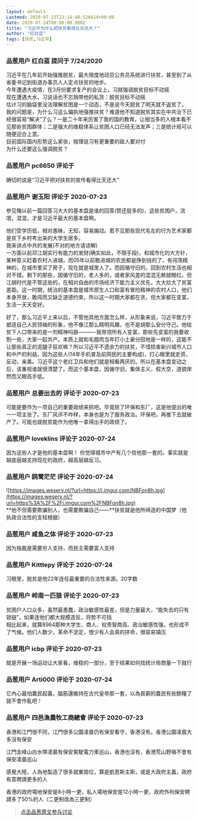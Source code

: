 ```yaml
---
layout: default
Lastmod: 2020-07-23T23:14:40.526414+00:00
date: 2020-07-24T00:00:00.000Z
title: "习近平为什么把扶贫看得比天还大？"
author: "红白蓝"
tags: [扶贫,习近平]
---
```



### 品葱用户 **红白蓝** 提问于 7/24/2020
    
习近平在几年前开始强推脱贫，最大限度地动员公务员系统进行扶贫，甚至到了从省委书记到街道办事员人人定点扶贫的地步。  
今年遭遇大疫情，在3月份要求复产的会议上，习就强调脱贫目标不动摇  
现在遭遇大水，习说话也不忘捎带他的私货：脱贫目标不动摇  
估计习的脑袋里没法理解贫困是一个动态，不是说今天脱贫了明天就不返贫了。  
我的问题是，为什么习这么偏执地强推扶贫？难道他不知道脱贫其实在中共治下已经很容易“解决”了么？一是二十年来厉害了我的国的教育，让相当多的人根本看不见那些贫困群体；二是强大的维稳体系让贫困人口已经无法发声；三是统计局可以随便迎合上意。  
目前国际国内形势这么紧张，按理说习有更重要的敌人要对付  
为什么还要这么强调脱贫？
    
                

### 品葱用户 **pc6650** 评论于 
        
确切的说是“习近平把对扶贫的宣传看得比天还大”
        
                

### 品葱用户 **谢玉阳** 评论于 2020-07-23
        
参见俺以前一篇回答习大大的基本盘是谁的回答(赞还挺多的)，这些贫困户，流氓，混混，才是习近平最大的基本盘啊。  
  
他们受学历低，相对愚昧，无知，容易煽动。君不见那些现代毛左的行为艺术家都是贫下乡村考出来的大学生居多。  
我来讲点中共的发展(不对的地方请谅解)  
一方面以前邓江胡实行有能力的发财(确实如此，不限手段)，和城市化的大方针，某种意义赶着农村人进城，而05年以前敢进城的农民都是挣到钱的了，有闯荡精神的，在城市里买了房子，现在就是城里人了。而因循守旧的，回到农村生活也相对不错。剩下的那些，因循守旧的，老人多的，或者家风差的混混无赖就眼红。但江胡时代是不管这些的，在相对自由的市场经济下能力主义优先，大大拉大了贫富差距。这一时期，统治的基本盘是城市原生人口和富有冒险精神的农村人口，他们本身开放，敢闯而又缺乏道德约束，所以这一时期大家都在贪，但大家都在变富，生活一天天变好。  
  
好了，那么习近平上来以后，不管他其他方面怎么样，从形象来说，习近平致力于塑造自己人民领袖的形象，他不像江那么精明风趣，也不是胡那么安分守己。他给贫下人口带来的是一剂精神吗腓———-我带领所有人变富，那些先变富的我要收割一些，大家一起共产。本质上就和毛腊肉当年打小土豪分田地是一样的，这能不让那些真正的泥腿子狂欢嘛？所以习近平不遗余力的扶贫，不惜损害新兴城市人口和中产的利益，因为这些人(14年手机普及前网民的主要构成)，打心眼里就走资，反动，亲美。习近平这个老红卫兵和他们就是相看两厌的。所以在基本盘变动之后，该重视谁就很清楚了。而这个基本盘，因循守旧，集体主义，假大空，道貌岸然而又眼高手低。
        
                

### 品葱用户 **总要出去的** 评论于 2020-07-23
        
可能是要作为一项自己的重要政绩来抓吧。毕竟除了环保和东厂，这是他提出的唯一一项主张了。东厂风评不咋样，本身也是为了服务政治。环保吧，再推下去就破产了。可能也就脱贫能作为他唯一拿得出手的政绩了。
        
                

### 品葱用户 **loveklins** 评论于 2020-07-24
        
因为这些人才是他的基本盘啊！ 你觉得城市中产有几个信他那一套的。事实就是越底层越支持现在的政府，越高层越反习。
        
                

### 品葱用户 **鸥鹭茫茫** 评论于 2020-07-24
        
![https://images.weserv.nl/?url=https://i.imgur.com/NBFon8h.jpg](https://images.weserv.nl/?url=https%3A%2F%2Fi.imgur.com%2FNBFon8h.jpg)  
**他不但需要欺骗别人，也需要欺骗自己——**扶贫就是他所缔造的中国梦（他执政合法性的支柱根据）
        
                

### 品葱用户 **咸鱼之体** 评论于 2020-07-23
        
因为独裁是需要穷人支持，而民主需要富人支持
        
                

### 品葱用户 **Kitttepy** 评论于 2020-07-24
        
习眼里，脱贫是他22年连任最重要的合法性来源。20字数
        
                

### 品葱用户 **岭南一匹狼** 评论于 2020-07-23
        
贫困户人口众多，虽然最愚蠢，政治敏感性最差，但是力量最大，“能失去的只有锁链”，如果连他们都大规模造反，将势不可挡  
相比起来，就算8964那种大学生、商人、权贵智商高、政治敏感性强，也形成不了气候。他们人数少，革命不坚定，很少有人会真的拼命，很容易镇压
        
                

### 品葱用户 **icbp** 评论于 2020-07-23
        
就是开展一场运动让大家看，维稳的一部分，至于结果如何找统计局商量一下就行
        
                

### 品葱用户 **Arti000** 评论于 2020-07-24
        
它內心最怕農民起義，腦筋還維持在古代皇帝那一套，以為貧窮的農民有些餘糧了就不會作亂吧！
        
                

### 品葱用户 **四邑漁農牧工商總會** 评论于 2020-07-23
        
香港和江門很不同，江門很多公園凌晨仍有保安看守，香港沒有。香港公園凌晨大多沒有保安  
  
江門圭峰山白水帶凌晨有保安駕駛電力車巡山，香港也沒有，香港荒山野嶺不會有保安凌晨巡山  
  
感覺大陸，人為地製造了很多就業崗位，算是凱恩斯主斯，或是大政府主義，政府有意聘請更多的人  
  
香港的政府場地保安是8小時一更，私人場地保安是12小時一更，政府外判保安聘請多了50%的人（二更制改為三更制）
        
                





> [点击品葱原文参与讨论](https://pincong.rocks/question/28883)

